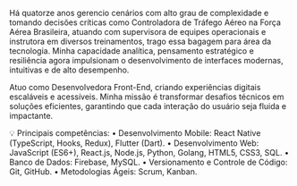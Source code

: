 Há quatorze anos gerencio cenários com alto grau de complexidade e tomando decisões críticas como Controladora de Tráfego Aéreo na Força Aérea Brasileira, atuando com supervisora de equipes operacionais e instrutora em diversos treinamentos, trago essa bagagem para área da tecnologia. Minha capacidade analítica, pensamento estratégico e resiliência agora impulsionam o desenvolvimento de interfaces modernas, intuitivas e de alto desempenho.

Atuo como Desenvolvedora Front-End, criando experiências digitais escaláveis e acessíveis. Minha missão é transformar desafios técnicos em soluções eficientes, garantindo que cada interação do usuário seja fluida e impactante.

💡 Principais competências:
• Desenvolvimento Mobile: React Native (TypeScript, Hooks, Redux), Flutter (Dart).
• Desenvolvimento Web: JavaScript (ES6+), React.js, Node.js, Python, Golang, HTML5, CSS3, SQL.
• Banco de Dados: Firebase, MySQL. 
• Versionamento e Controle de Código: Git, GitHub.
• Metodologias Ágeis: Scrum, Kanban.
